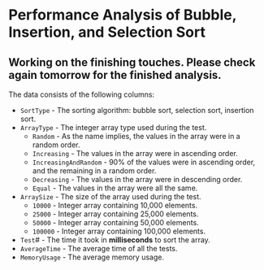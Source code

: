 # Performance Analysis of Bubble, Insertion, and Selection Sort

## Working on the finishing touches. Please check again tomorrow for the finished analysis.

The data consists of the following columns:
- `SortType` - The sorting algorithm: bubble sort, selection sort, insertion sort.
- `ArrayType` - The integer array type used during the test. 
    - `Random` - As the name implies, the values in the array were in a random order.
    - `Increasing` - The values in the array were in ascending order.
    - `IncreasingAndRandom` - 90% of the values were in ascending order, and the remaining in a random order.
    - `Decreasing` - The values in the array were in descending order.
    - `Equal` - The values in the array were all the same.
- `ArraySize` - The size of the array used during the test.
    - `10000` - Integer array containing 10,000 elements.
    - `25000` - Integer array containing 25,000 elements.
    - `50000` - Integer array containing 50,000 elements.
    - `100000` - Integer array containing 100,000 elements.
- `Test`# - The time it took in **milliseconds** to sort the array.
- `AverageTime` - The average time of all the tests.
- `MemoryUsage` - The average memory usage.
